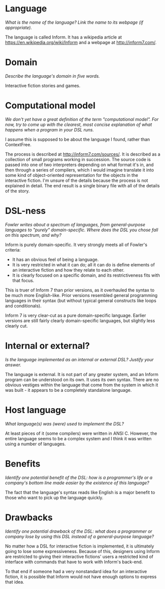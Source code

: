 # Language
_What is the name of the language? Link the name to its webpage 
(if appropriate)._

The language is called Inform. It has a wikipedia article at <https://en.wikipedia.org/wiki/Inform> and a webpage at <http://inform7.com/>.

# Domain
_Describe the language's domain in five words._

Interactive fiction stories and games.

# Computational model
_We don't yet have a great definition of the term "computational model". 
For now, try to come up with the clearest, most concise explanation of 
what happens when a program in your DSL runs._

I assume this is supposed to be about the language I found, rather than ContextFree.

The process is described at <http://inform7.com/sources/>. It is described as a collection of small programs working in succession. The source code is passed into one of two interpreters depending on what format it's in, and then through a series of compilers, which I would imagine translate it into some kind of object-oriented representation for the objects in the interactive fiction. I'm unsure of the details because the process is not explained in detail. The end result is a single binary file with all of the details of the story. 

# DSL-ness
_Fowler writes about a spectrum of languages, from general-purpose languages to 
"purely" domain-specific. Where does the DSL you chose fall on this spectrum, 
and why?_ 

Inform is purely domain-specific. It very strongly meets all of Fowler's criteria:
* It has an obvious feel of being a language.
* It is very restricted in what it can do; all it can do is define elements of an interactive fiction and how they relate to each other.
* It is clearly focused on a specific domain, and its restrictiveness fits with that focus. 

This is truer of Inform 7 than prior versions, as it overhauled the syntax to be much more English-like. Prior versions resembled general programming languages in their syntax (but without typical general constructs like loops and conditionals).

Inform 7 is very clear-cut as a pure domain-specific language. Earlier versions are still fairly clearly domain-specific languages, but slightly less clearly cut.

# Internal or external?
_Is the language implemented as an internal or external DSL? 
Justify your answer._

The language is external. It is not part of any greater system, and an Inform program can be understood on its own. It uses its own syntax. There are no obvious vestiges within the language that come from the system in which it was built - it appears to be a completely standalone language.

# Host language
_What language(s) was (were) used to implement the DSL?_

At least pieces of it (some compilers) were written in ANSI C. However, the entire language seems to be a complex system and I think it was written using a number of languages.

# Benefits
_Identify one potential benefit of the DSL: how is a programmer's life or a 
company's bottom line made easier by the existence of this language?_

The fact that the language's syntax reads like English is a major benefit to those who want to pick up the language quickly.

# Drawbacks
_Identify one potential drawback of the DSL: what does a programmer or company 
lose by using this DSL instead of a general-purpose language?_

No matter how a DSL for interactive fiction is implemented, it is ultimately going to lose some expressiveness. Because of this, designers using Inform are restricted to giving their interactive fictions' users a restricted kind of interface with commands that have to work with Inform's back-end. 

To that end if someone had a very nonstandard idea for an interactive fiction, it is possible that Inform would not have enough options to express that idea.
